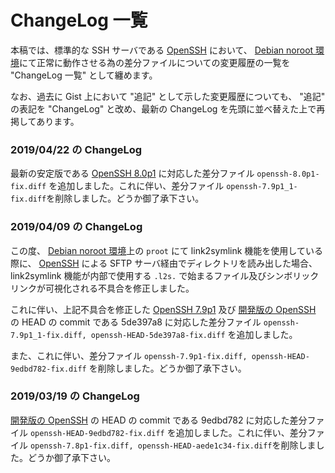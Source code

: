 # ChangeLog 一覧

本稿では、標準的な SSH サーバである [OpenSSH][OSSH] において、 [Debian noroot 環境][DBNR]にて正常に動作させる為の差分ファイルについての変更履歴の一覧を "ChangeLog 一覧" として纏めます。

なお、過去に Gist 上において "追記" として示した変更履歴についても、 "追記" の表記を "ChangeLog" と改め、最新の ChangeLog を先頭に並べ替えた上で再掲してあります。

### 2019/04/22 の ChangeLog

最新の安定版である [OpenSSH 8.0p1][OSSH] に対応した差分ファイル ```openssh-8.0p1-fix.diff``` を追加しました。これに伴い、差分ファイル ```openssh-7.9p1_1-fix.diff```を削除しました。どうか御了承下さい。

### 2019/04/09 の ChangeLog

この度、 [Debian noroot 環境][DBNR]上の ```proot``` にて link2symlink 機能を使用している際に、 [OpenSSH][OSSH] による SFTP サーバ経由でディレクトリを読み出した場合、 link2symlink 機能が内部で使用する ```.l2s.``` で始まるファイル及びシンボリックリンクが可視化される不具合を修正しました。

これに伴い、上記不具合を修正した [OpenSSH 7.9p1][OSSH] 及び [開発版の OpenSSH][OPRP] の HEAD の commit である 5de397a8 に対応した差分ファイル ```openssh-7.9p1_1-fix.diff, openssh-HEAD-5de397a8-fix.diff``` を追加しました。

また、これに伴い、差分ファイル ```openssh-7.9p1-fix.diff, openssh-HEAD-9edbd782-fix.diff``` を削除しました。どうか御了承下さい。

### 2019/03/19 の ChangeLog

[開発版の OpenSSH][OPRP] の HEAD の commit である 9edbd782 に対応した差分ファイル ```openssh-HEAD-9edbd782-fix.diff``` を追加しました。これに伴い、差分ファイル ```openssh-7.8p1-fix.diff, openssh-HEAD-aede1c34-fix.diff```を削除しました。どうか御了承下さい。

<!-- 外部リンク一覧 -->

[DBNR]:https://play.google.com/store/apps/details?id=com.cuntubuntu&hl=ja
[ANDR]:https://www.android.com/intl/ja_jp/
[OSSH]:https://www.openssh.com/
[LINK]:http://man7.org/linux/man-pages/man2/link.2.html
[OPRP]:https://anongit.mindrot.org/openssh.git
[TERM]:https://termux.com/
